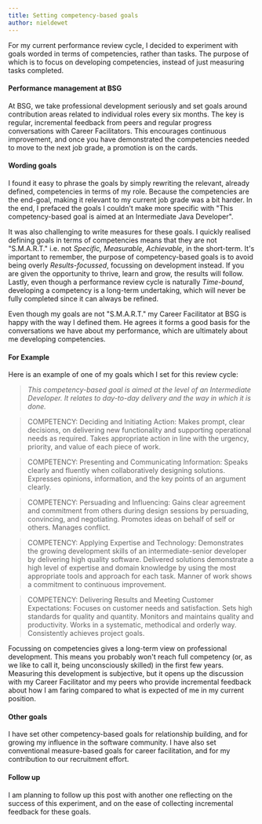 ```yaml
---
title: Setting competency-based goals
author: nieldewet
---
```


For my current performance review cycle, I decided to experiment with goals worded in terms of competencies, rather than tasks. The purpose of which is to focus on developing competencies, instead of just measuring tasks completed.<!--more-->

#### Performance management at BSG
At BSG, we take professional development seriously and set goals around contribution areas related to individual roles every six months. The key is regular, incremental feedback from peers and regular progress conversations with Career Facilitators. This encourages continuous improvement, and once you have demonstrated the competencies needed to move to the next job grade, a promotion is on the cards.

#### Wording goals
I found it easy to phrase the goals by simply rewriting the relevant, already defined, competencies in terms of my role. Because the competencies are the end-goal, making it relevant to my current job grade was a bit harder. In the end, I prefaced the goals I couldn't make more specific with "This competency-based goal is aimed at an Intermediate Java Developer".

It was also challenging to write measures for these goals. I quickly realised defining goals in terms of competencies means that they are not "S.M.A.R.T." i.e. not *Specific, Measurable, Achievable,* in the short-term. It's important to remember, the purpose of competency-based goals is to avoid being overly *Results-focussed*, focussing on development instead. If you are given the opportunity to thrive, learn and grow, the results will follow. Lastly, even though a performance review cycle is naturally *Time-bound*, developing a competency is a long-term undertaking, which will never be fully completed since it can always be refined.

Even though my goals are not "S.M.A.R.T." my Career Facilitator at BSG is happy with the way I defined them. He agrees it forms a good basis for the conversations we have about my performance, which are ultimately about me developing competencies.

#### For Example
Here is an example of one of my goals which I set for this review cycle:

> *This competency-based goal is aimed at the level of an Intermediate Developer. It relates to day-to-day delivery and the way in which it is done.*

> COMPETENCY: Deciding and Initiating Action:
> Makes prompt, clear decisions, on delivering new functionality and supporting operational needs as required. Takes appropriate action in line with the urgency, priority, and value of each piece of work.

> COMPETENCY: Presenting and Communicating Information:
> Speaks clearly and fluently when collaboratively designing solutions. Expresses opinions, information, and the key points of an argument clearly.

> COMPETENCY: Persuading and Influencing:
> Gains clear agreement and commitment from others during design sessions by persuading, convincing, and negotiating. Promotes ideas on behalf of self or others. Manages conflict.

> COMPETENCY: Applying Expertise and Technology:
> Demonstrates the growing development skills of an intermediate-senior developer by delivering high quality software. Delivered solutions demonstrate a high level of expertise and domain knowledge by using the most appropriate tools and approach for each task. Manner of work shows a commitment to continuous improvement.

> COMPETENCY: Delivering Results and Meeting Customer Expectations:
> Focuses on customer needs and satisfaction. Sets high standards for quality and quantity. Monitors and maintains quality and productivity. Works in a systematic, methodical and orderly way. Consistently achieves project goals.

Focussing on competencies gives a long-term view on professional development. This means you probably won't reach full competency (or, as we like to call it, being unconsciously skilled) in the first few years. Measuring this development is subjective, but it opens up the discussion with my Career Facilitator and my peers who provide incremental feedback about how I am faring compared to what is expected of me in my current position.

#### Other goals
I have set other competency-based goals for relationship building, and for growing my influence in the software community. I have also set conventional measure-based goals for career facilitation, and for my contribution to our recruitment effort.

#### Follow up
I am planning to follow up this post with another one reflecting on the success of this experiment, and on the ease of collecting incremental feedback for these goals.
